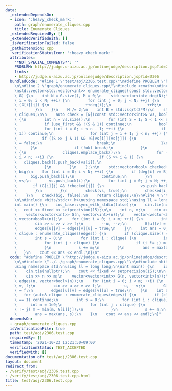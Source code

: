 ```yaml
---
data:
  _extendedDependsOn:
  - icon: ':heavy_check_mark:'
    path: graph/enumerate_cliques.cpp
    title: Enumerate Cliques
  _extendedRequiredBy: []
  _extendedVerifiedWith: []
  _isVerificationFailed: false
  _pathExtension: cpp
  _verificationStatusIcon: ':heavy_check_mark:'
  attributes:
    '*NOT_SPECIAL_COMMENTS*': ''
    PROBLEM: http://judge.u-aizu.ac.jp/onlinejudge/description.jsp?id=2306
    links:
    - http://judge.u-aizu.ac.jp/onlinejudge/description.jsp?id=2306
  bundledCode: "#line 1 \"test/aoj/2306.test.cpp\"\n#define PROBLEM \"http://judge.u-aizu.ac.jp/onlinejudge/description.jsp?id=2306\"\
    \n\n#line 2 \"graph/enumerate_cliques.cpp\"\n#include <cmath>\n#include <vector>\n\
    \nstd::vector<std::vector<int>> enumerate_cliques(const std::vector<std::vector<bool>>&\
    \ G) {\n    int N = G.size(), M = 0;\n    std::vector<int> deg(N);\n    for (int\
    \ i = 0; i < N; ++i) {\n        for (int j = 0; j < N; ++j) {\n            if\
    \ (G[i][j]) {\n                ++deg[i];\n                ++M;\n            }\n\
    \        }\n    }\n    M /= 2;\n    int B = std::sqrt(2*M);\n    std::vector<std::vector<int>>\
    \ cliques;\n\n    auto check = [&](const std::vector<int>& vs, bool use_first)\
    \ {\n        int n = vs.size();\n        for (int S = 1; S < 1 << n; ++S) {\n\
    \            if (use_first && !(S & 1)) continue;\n            bool ok = true;\n\
    \            for (int i = 0; i < n - 1; ++i) {\n                if (!(S >> i &\
    \ 1)) continue;\n                for (int j = i + 1; j < n; ++j) {\n         \
    \           if ((S >> j & 1) && !G[vs[i]][vs[j]]) {\n                        ok\
    \ = false;\n                        break;\n                    }\n          \
    \      }\n                if (!ok) break;\n            }\n            if (ok)\
    \ {\n                cliques.emplace_back();\n                for (int i = 0;\
    \ i < n; ++i) {\n                    if (S >> i & 1) {\n                     \
    \   cliques.back().push_back(vs[i]);\n                    }\n                }\n\
    \            }\n        }\n    };\n\n    std::vector<bool> checked(N);\n    std::vector<int>\
    \ big;\n    for (int i = 0; i < N; ++i) {\n        if (deg[i] >= B) {\n      \
    \      big.push_back(i);\n            continue;\n        }\n        std::vector<int>\
    \ vs;\n        vs.push_back(i);\n        for (int j = 0; j < N; ++j) {\n     \
    \       if (G[i][j] && !checked[j]) {\n                vs.push_back(j);\n    \
    \        }\n        }\n        check(vs, true);\n        checked[i] = true;\n\
    \    }\n    check(big, false);\n    return cliques;\n}\n#line 4 \"test/aoj/2306.test.cpp\"\
    \n\n#include <bits/stdc++.h>\nusing namespace std;\nusing ll = long long;\n\n\
    int main() {\n    ios_base::sync_with_stdio(false);\n    cin.tie(nullptr);\n \
    \   cout << fixed << setprecision(15);\n\n    int n, m;\n    cin >> n >> m;\n\
    \    vector<vector<int>> G(n, vector<int>(n));\n    vector<vector<bool>> edges(n,\
    \ vector<bool>(n));\n    for (int i = 0; i < m; ++i) {\n        int u, v, f;\n\
    \        cin >> u >> v >> f;\n        --u, --v;\n        G[u][v] = G[v][u] = f;\n\
    \        edges[u][v] = edges[v][u] = true;\n    }\n    int ans = 0;\n    for (auto&\
    \ clique : enumerate_cliques(edges)) {\n        if (clique.size() == 1) continue;\n\
    \        int s = 0;\n        for (int i : clique) {\n            int m = 1e9;\n\
    \            for (int j : clique) {\n                if (i != j) m = min(m, G[i][j]);\n\
    \            }\n            s += m;\n        }\n        ans = max(ans, s);\n \
    \   }\n    cout << ans << endl;\n}\n"
  code: "#define PROBLEM \"http://judge.u-aizu.ac.jp/onlinejudge/description.jsp?id=2306\"\
    \n\n#include \"../../graph/enumerate_cliques.cpp\"\n\n#include <bits/stdc++.h>\n\
    using namespace std;\nusing ll = long long;\n\nint main() {\n    ios_base::sync_with_stdio(false);\n\
    \    cin.tie(nullptr);\n    cout << fixed << setprecision(15);\n\n    int n, m;\n\
    \    cin >> n >> m;\n    vector<vector<int>> G(n, vector<int>(n));\n    vector<vector<bool>>\
    \ edges(n, vector<bool>(n));\n    for (int i = 0; i < m; ++i) {\n        int u,\
    \ v, f;\n        cin >> u >> v >> f;\n        --u, --v;\n        G[u][v] = G[v][u]\
    \ = f;\n        edges[u][v] = edges[v][u] = true;\n    }\n    int ans = 0;\n \
    \   for (auto& clique : enumerate_cliques(edges)) {\n        if (clique.size()\
    \ == 1) continue;\n        int s = 0;\n        for (int i : clique) {\n      \
    \      int m = 1e9;\n            for (int j : clique) {\n                if (i\
    \ != j) m = min(m, G[i][j]);\n            }\n            s += m;\n        }\n\
    \        ans = max(ans, s);\n    }\n    cout << ans << endl;\n}"
  dependsOn:
  - graph/enumerate_cliques.cpp
  isVerificationFile: true
  path: test/aoj/2306.test.cpp
  requiredBy: []
  timestamp: '2021-10-23 12:21:50+09:00'
  verificationStatus: TEST_ACCEPTED
  verifiedWith: []
documentation_of: test/aoj/2306.test.cpp
layout: document
redirect_from:
- /verify/test/aoj/2306.test.cpp
- /verify/test/aoj/2306.test.cpp.html
title: test/aoj/2306.test.cpp
---
```

